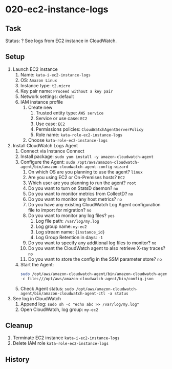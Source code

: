 # 020-ec2-instance-logs

## Task
Status: ?
See logs from EC2 instance in CloudWatch.

## Setup
1. Launch EC2 instance
    1. Name: `kata-i-ec2-instance-logs`
    2. OS: `Amazon Linux`
    3. Instance type: `t2.micro`
    4. Key pair name: `Proceed without a key pair`
    5. Network settings: default
    6. IAM instance profile
        1. Create new
            1. Trusted entity type: `AWS service`
            2. Service or use case: `EC2`
            3. Use case: `EC2`
            4. Permissions policies: `CloudWatchAgentServerPolicy`
            5. Role name: `kata-role-ec2-instance-logs`
        2. Choose `kata-role-ec2-instance-logs`
2. Install CloudWatch Logs Agent
    1. Connect via Instance Connect
    2. Install package: `sudo yum install -y amazon-cloudwatch-agent`
    3. Configure the Agent: `sudo /opt/aws/amazon-cloudwatch-agent/bin/amazon-cloudwatch-agent-config-wizard`
        1. On which OS are you planning to use the agent? `linux`
        2. Are you using EC2 or On-Premises hosts? `EC2`
        3. Which user are you planning to run the agent? `root`
        4. Do you want to turn on StatsD daemon? `no`
        5. Do you want to monitor metrics from CollectD? `no`
        6. Do you want to monitor any host metrics? `no`
        7. Do you have any existing CloudWatch Log Agent configuration file to import for migration? `no`
        8. Do you want to monitor any log files? `yes`
            1. Log file path: `/var/log/my.log`
            2. Log group name: `my-ec2`
            3. Log stream name: `{instance_id}`
            4. Log Group Retention in days: `-1`
        9. Do you want to specify any additional log files to monitor? `no`
        10. Do you want the CloudWatch agent to also retrieve X-ray traces? `no`
        11. Do you want to store the config in the SSM parameter store? `no`
    4. Start the Agent:
       ```bash
       sudo /opt/aws/amazon-cloudwatch-agent/bin/amazon-cloudwatch-agent-ctl -a fetch-config -m ec2 -s \
       -c file:///opt/aws/amazon-cloudwatch-agent/bin/config.json
       ```
    5. Check Agent status: `sudo /opt/aws/amazon-cloudwatch-agent/bin/amazon-cloudwatch-agent-ctl -a status`
3. See log in CloudWatch
    1. Append log: `sudo sh -c "echo abc >> /var/log/my.log"`
    2. Open CloudWatch, log group: `my-ec2`

## Cleanup
1. Terminate EC2 instance `kata-i-ec2-instance-logs`
2. Delete IAM role `kata-role-ec2-instance-logs`

## History
